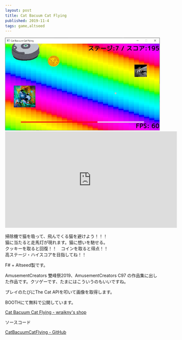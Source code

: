 ```yaml
---
layout: post
title: Cat Bacuum Cat Flying
published: 2019-11-4
tags: game,altseed
---
```


<img src="/images/games/cbcf.jpg" width="560" class="has-image-centered">

<!--more-->

<iframe width="560" height="315" src="https://www.youtube.com/embed/CclVTeZg8_k" frameborder="0" allow="accelerometer; autoplay; clipboard-write; encrypted-media; gyroscope; picture-in-picture" allowfullscreen></iframe>

掃除機で猫を吸って、飛んでくる猫を避けよう！！！  
猫に当たると走馬灯が現れます。猫に想いを馳せる。  
クッキーを取ると回復！！　コインを取ると得点！！  
高ステージ・ハイスコアを目指してね！！

F# + Altseed製です。

AmusementCreators 雙峰祭2019、AmusementCreators C97 の作品集に出した作品です。クソゲーです、たまにはこういうのもいいですね。

プレイのたびにThe Cat APIを叩いて画像を取得します。

BOOTHにて無料で公開しています。

<a href="https://wraikny.booth.pm/items/1724085" target="_blank" rel="noopener">Cat Bacuum Cat Flying - wraikny's shop</a>

ソースコード

<a href="https://github.com/wraikny/CatBacuumCatFlying" target="_blank" rel="noopener">CatBacuumCatFlying - GitHub</a>
